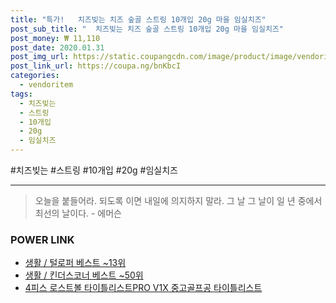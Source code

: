 ```yaml
--- 
title: "특가!   치즈빚는 치즈 숲골 스트링 10개입 20g 마을 임실치즈" 
post_sub_title: "  치즈빚는 치즈 숲골 스트링 10개입 20g 마을 임실치즈" 
post_money: ₩ 11,110 
post_date: 2020.01.31 
post_img_url: https://static.coupangcdn.com/image/product/image/vendoritem/2018/11/19/3922702029/07c0f0a3-2561-4daa-a816-467bab13196d.jpg 
post_link_url: https://coupa.ng/bnKbcI 
categories: 
  - vendoritem 
tags: 
  - 치즈빚는 
  - 스트링 
  - 10개입 
  - 20g 
  - 임실치즈 
--- 
```

  #치즈빚는 #스트링 #10개입 #20g #임실치즈 
<hr> 

> 오늘을 붙들어라. 되도록 이면 내일에 의지하지 말라. 그 날 그 날이 일 년 중에서 최선의 날이다. - 에머슨 


### POWER LINK

* <a href="https://blog.naver.com/santokki14/221776248533" target="_blank">생활 / 털로퍼 베스트 ~13위</a>
* <a href="https://blog.naver.com/santokki14/221777288153" target="_blank">생활 / 킨더스코너 베스트 ~50위</a>
* <a href="https://blog.naver.com/fasyy4321/221786056621" target="_blank">4피스 로스트볼 타이틀리스트PRO V1X 중고골프공 타이틀리스트</a>
